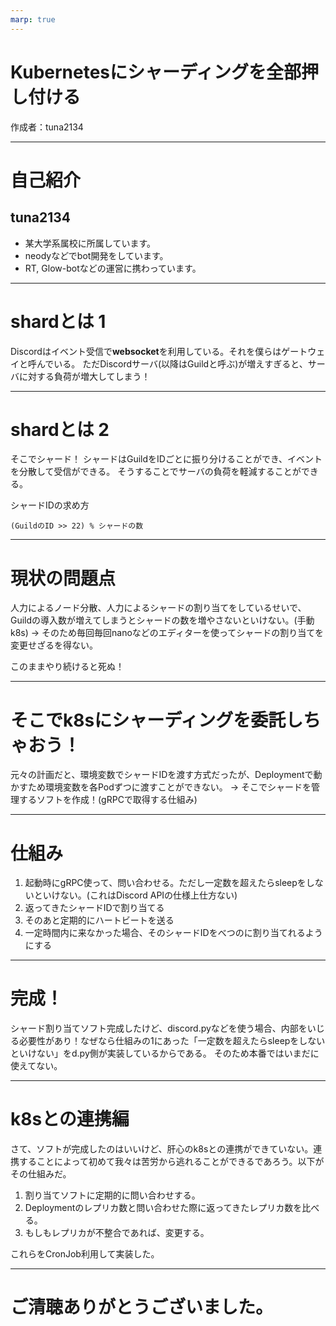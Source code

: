 ```yaml
---
marp: true
---
```


# Kubernetesにシャーディングを全部押し付ける
作成者：tuna2134

---

# 自己紹介

## tuna2134
- 某大学系属校に所属しています。
- neodyなどでbot開発をしています。
- RT, Glow-botなどの運営に携わっています。

---

# shardとは 1
Discordはイベント受信で**websocket**を利用している。それを僕らはゲートウェイと呼んでいる。
ただDiscordサーバ(以降はGuildと呼ぶ)が増えすぎると、サーバに対する負荷が増大してしまう！

---

# shardとは 2
そこでシャード！
シャードはGuildをIDごとに振り分けることができ、イベントを分散して受信ができる。
そうすることでサーバの負荷を軽減することができる。

シャードIDの求め方
```
(GuildのID >> 22) % シャードの数
```

---

# 現状の問題点
人力によるノード分散、人力によるシャードの割り当てをしているせいで、Guildの導入数が増えてしまうとシャードの数を増やさないといけない。(手動k8s)
-> そのため毎回毎回nanoなどのエディターを使ってシャードの割り当てを変更せざるを得ない。

このままやり続けると死ぬ！

---

# そこでk8sにシャーディングを委託しちゃおう！
元々の計画だと、環境変数でシャードIDを渡す方式だったが、Deploymentで動かすため環境変数を各Podずつに渡すことができない。
-> そこでシャードを管理するソフトを作成！(gRPCで取得する仕組み)

---

# 仕組み
1. 起動時にgRPC使って、問い合わせる。ただし一定数を超えたらsleepをしないといけない。(これはDiscord APIの仕様上仕方ない)
3. 返ってきたシャードIDで割り当てる
4. そのあと定期的にハートビートを送る
5. 一定時間内に来なかった場合、そのシャードIDをべつのに割り当てれるようにする

---

# 完成！
シャード割り当てソフト完成したけど、discord.pyなどを使う場合、内部をいじる必要性があり！なぜなら仕組みの1にあった「一定数を超えたらsleepをしないといけない」をd.py側が実装しているからである。
そのため本番ではいまだに使えてない。

---

# k8sとの連携編
さて、ソフトが完成したのはいいけど、肝心のk8sとの連携ができていない。連携することによって初めて我々は苦労から逃れることができるであろう。以下がその仕組みだ。
1. 割り当てソフトに定期的に問い合わせする。
2. Deploymentのレプリカ数と問い合わせた際に返ってきたレプリカ数を比べる。
3. もしもレプリカが不整合であれば、変更する。

これらをCronJob利用して実装した。

---

# ご清聴ありがとうございました。
